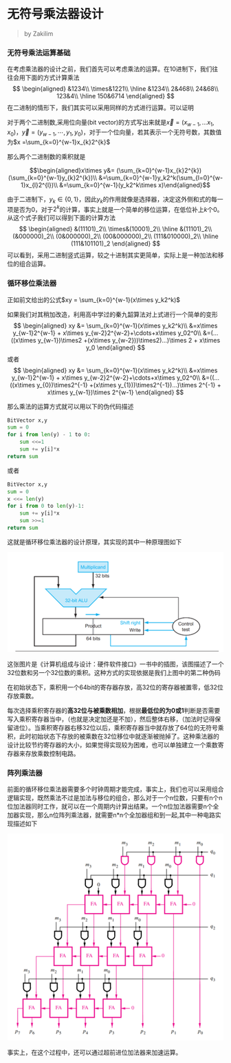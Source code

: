 # 无符号乘法器设计

> by Zakilim

### 无符号乘法运算基础

在考虑乘法器的设计之前，我们首先可以考虑乘法的运算。在10进制下，我们往往会用下面的方式计算乘法
$$
\begin{aligned}
	&1234\\
\times&1221\\
\hline
&1234\\
2&468\\
24&68\\
123&4\\
\hline
150&6714
\end{aligned}
$$
在二进制的情形下，我们其实可以采用同样的方式进行运算。可以证明

对于两个二进制数,采用位向量(bit vector)的方式写出来就是$\vec{x}={(x_{w-1},...x_1,x_0)}$，$\vec{y}={(y_{w-1},\cdots ,y_1,y_0)}$，对于一个位向量，若其表示一个无符号数，其数值为$x  =\sum_{k=0}^{w-1}x_{k}2^{k}$

那么两个二进制数的乘积就是

$$\begin{aligned}x\times y&= (\sum_{k=0}^{w-1}x_{k}2^{k})(\sum_{k=0}^{w-1}y_{k}2^{k})\\
&=\sum_{k=0}^{w-1}y_k2^k(\sum_{l=0}^{w-1}x_{l}2^{l})\\
&=\sum_{k=0}^{w-1}(y_k2^k\times x)\end{aligned}$$

由于二进制下，$y_k \in \{0,1\}$，因此$y_k$的作用就像是选择器，决定这外侧和式的每一项是否为0，对于$2^k$的计算，事实上就是一个简单的移位运算，在低位补上$k$个$0$。从这个式子我们可以得到下面的计算方法
$$
\begin{aligned}
&(11101)_2\\
\times&(10001)_2\\
\hline
&(11101)_2\\
(&000000)_2\\
(0&000000)_2\\
(00&000000)_2\\
(111&010000)_2\\
\hline
(111&101101)_2
\end{aligned}
$$
可以看到，采用二进制竖式运算，较之十进制其实更简单，实际上是一种加法和移位的组合运算。

### 循环移位乘法器

正如前文给出的公式$xy = \sum_{k=0}^{w-1}(x\times y_k2^k)$

如果我们对其稍加改造，利用高中学过的秦九韶算法对上式进行一个简单的变形
$$
\begin{aligned}
xy &= \sum_{k=0}^{w-1}(x\times y_k2^k)\\
&=x\times y_{w-1}2^{w-1} + x\times y_{w-2}2^{w-2}+\cdots+x\times y_02^0\\
&=(...((x\times y_{w-1})\times2 +(x\times y_{w-2}))\times2)...)\times 2 + x\times y_0
\end{aligned}
$$
或者
$$
\begin{aligned}
xy &= \sum_{k=0}^{w-1}(x\times y_k2^k)\\
&=x\times y_{w-1}2^{w-1} + x\times y_{w-2}2^{w-2}+\cdots+x\times y_02^0\\
&=((...((x\times y_{0})\times2^{-1} +(x\times y_{1}))\times2^{-1})...)\times 2^{-1} + x\times y_{w-1})\times 2^{w-1}
\end{aligned}
$$


那么乘法的运算方式就可以用以下的伪代码描述

```python
BitVector x,y
sum = 0
for i from len(y) - 1 to 0:
	sum <<=1
    sum += y[i]*x
return sum
```

或者

```python
BitVector x,y
sum = 0
x <<= len(y)
for i from 0 to len(y)-1:
	sum += y[i]*x
    sum >>=1
return sum
```


这就是循环移位乘法器的设计原理，其实现的其中一种原理图如下

![image-20211122103939199](../pic.asset/image-20211122103939199.png)

 这张图片是《计算机组成与设计：硬件软件接口》一书中的插图，该图描述了一个32位数和另一个32位数的乘积。这种方式的实现依据是我们上图中的第二种伪码

在初始状态下，乘积用一个64bit的寄存器存放，高32位的寄存器被置零，低32位存放乘数。

每次选择乘积寄存器的**高32位与被乘数相加**，根据**最低位的为0或1**判断是否需要写入乘积寄存器当中，（也就是决定加还是不加），然后整体右移，（加法时记得保留进位）。当乘积寄存器右移32位以后，乘积寄存器当中就存放了64位的无符号乘积，此时初始状态下存放的被乘数在32位移位中就逐渐被抛掉了。这种乘法器的设计比较节约寄存器的大小，如果觉得实现较为困难，也可以单独建立一个乘数寄存器来存放乘数控制电路。

### 阵列乘法器

前面的循环移位乘法器需要多个时钟周期才能完成，事实上，我们也可以采用组合逻辑实现，既然乘法不过是加法与移位的组合，那么对于一个n位数，只要有n个n位加法器同时工作，就可以在一个周期内计算出结果。一个n位加法器需要n个全加器实现，那么n位阵列乘法器，就需要n*n个全加器组和到一起,其中一种电路实现描述如下

![image-20211122114256851](../pic.asset/image-20211122114256851.png)

事实上，在这个过程中，还可以通过超前进位加法器来加速运算。